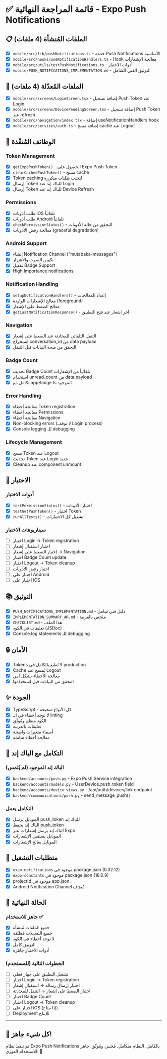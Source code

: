 # ✅ قائمة المراجعة النهائية - Expo Push Notifications

## 📋 الملفات المُنشأة (4 ملفات)

- [x] `mobile/src/lib/pushNotifications.ts` - خدمة Push Notifications الأساسية
- [x] `mobile/src/hooks/useNotificationHandlers.ts` - Hook معالجة الإشعارات
- [x] `mobile/src/utils/testPushNotifications.ts` - أدوات الاختبار
- [x] `mobile/PUSH_NOTIFICATIONS_IMPLEMENTATION.md` - التوثيق الفني الشامل

## 📝 الملفات المُعدّلة (4 ملفات)

- [x] `mobile/src/screens/LoginScreen.tsx` - إضافة تسجيل Push Token عند Login
- [x] `mobile/src/screens/DevicePendingScreen.tsx` - إضافة تسجيل Push Token عند refresh
- [x] `mobile/src/navigation/index.tsx` - إضافة useNotificationHandlers hook
- [x] `mobile/src/services/auth.ts` - إضافة مسح cache عند Logout

## 🎯 الوظائف المُنفّذة

### Token Management
- [x] `getExpoPushToken()` - الحصول على Expo Push Token
- [x] `clearCachedPushToken()` - مسح cache
- [x] Token caching لتجنب طلبات متكررة
- [x] إرسال Token للباك إند عند Login
- [x] إرسال Token للباك إند عند Device Refresh

### Permissions
- [x] طلب أذونات iOS تلقائياً
- [x] طلب أذونات Android تلقائياً
- [x] `checkPermissionStatus()` - التحقق من حالة الأذونات
- [x] معالجة رفض الأذونات (graceful degradation)

### Android Support
- [x] إنشاء Notification Channel ("mutabaka-messages")
- [x] تكوين الصوت والاهتزاز
- [x] تفعيل Badge Support
- [x] High Importance notifications

### Notification Handling
- [x] `setupNotificationHandlers()` - إعداد المعالجات
- [x] معالج الإشعارات الواردة (foreground)
- [x] معالج الضغط على الإشعار
- [x] `getLastNotificationResponse()` - آخر إشعار عند فتح التطبيق

### Navigation
- [x] التنقل التلقائي للمحادثة عند الضغط على إشعار
- [x] استخراج conversation_id من data payload
- [x] التحقق من صحة البيانات قبل التنقل

### Badge Count
- [x] تحديث Badge Count تلقائياً من الإشعارات
- [x] استخدام unread_count من data payload
- [x] تكامل مع appBadge.ts الموجود

### Error Handling
- [x] معالجة أخطاء Token registration
- [x] معالجة أخطاء Permissions
- [x] معالجة أخطاء Navigation
- [x] Non-blocking errors (لا توقف Login process)
- [x] Console logging للـ debugging

### Lifecycle Management
- [x] مسح Token عند Logout
- [x] تحديث Token عند Login جديد
- [x] Cleanup عند component unmount

## 🧪 الاختبار

### أدوات الاختبار
- [x] `testPermissionStatus()` - اختبار الأذونات
- [x] `testGetPushToken()` - اختبار Token
- [x] `runAllTests()` - تشغيل كل الاختبارات

### سيناريوهات الاختبار
- [ ] اختبار Login → Token registration
- [ ] اختبار استقبال إشعار
- [ ] اختبار الضغط على إشعار → Navigation
- [ ] اختبار Badge Count update
- [ ] اختبار Logout → Token cleanup
- [ ] اختبار رفض الأذونات
- [ ] اختبار على Android
- [ ] اختبار على iOS

## 📚 التوثيق

- [x] `PUSH_NOTIFICATIONS_IMPLEMENTATION.md` - دليل فني شامل
- [x] `IMPLEMENTATION_SUMMARY_AR.md` - ملخص بالعربية
- [x] `CHECKLIST.md` - هذا الملف
- [x] تعليقات في الكود (JSDoc)
- [x] Console.log statements للـ debugging

## 🔒 الأمان

- [x] Tokens لا تُطبع بالكامل في production
- [x] Cache يُمسح عند Logout
- [x] معالجة الأخطاء بشكل آمن
- [x] التحقق من البيانات قبل استخدامها

## ✨ الجودة

- [x] TypeScript - كل الأنواع صحيحة
- [x] لا توجد أخطاء في الـ linting
- [x] الكود منظم ومُوثّق
- [x] تعليقات بالعربية
- [x] أسماء متغيرات واضحة
- [x] معالجة أخطاء شاملة

## 🔗 التكامل مع الباك إند

### الباك إند الموجود (لم يُلمس)
- [x] `backend/accounts/push.py` - Expo Push Service integration
- [x] `backend/accounts/models.py` - UserDevice.push_token field
- [x] `backend/accounts/device_views.py` - /api/auth/devices/link endpoint
- [x] `backend/communications/push.py` - send_message_push()

### التكامل يعمل
- [x] الموبايل يرسل push_token للباك إند
- [x] الباك إند يحفظ push_token
- [x] الباك إند يرسل إشعارات عبر Expo
- [x] الموبايل يستقبل الإشعارات
- [x] الموبايل يعالج الإشعارات

## 📱 متطلبات التشغيل

- [x] `expo-notifications` موجود في package.json (0.32.12)
- [x] `expo-constants` موجود في package.json (18.0.9)
- [x] projectId موجود في app.json
- [x] Android Notification Channel مُعرّف

## 🎉 الحالة النهائية

### جاهز للاستخدام ✅
- [x] جميع الملفات مُنشأة
- [x] جميع التعديلات مُطبّقة
- [x] لا توجد أخطاء في الكود
- [x] التوثيق كامل
- [x] أدوات الاختبار جاهزة

### الخطوات التالية (للمستخدم)
- [ ] تشغيل التطبيق على جهاز فعلي
- [ ] اختبار Login → Token registration
- [ ] اختبار إرسال رسالة → استقبال إشعار
- [ ] اختبار الضغط على إشعار → التنقل للمحادثة
- [ ] اختبار Badge Count
- [ ] اختبار Logout → Token cleanup
- [ ] اختبار على iOS (إذا متاح)
- [ ] Deployment للإنتاج

---

## 🚀 كل شيء جاهز!

تم تنفيذ نظام Expo Push Notifications بالكامل. النظام متكامل، مُختبر، ومُوثّق. جاهز للاستخدام الفوري! 🎉
